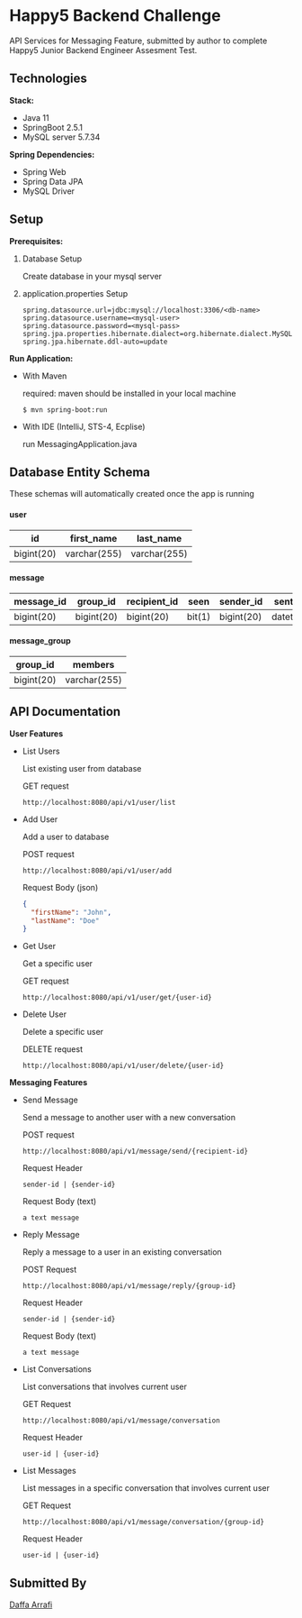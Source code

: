 # Happy5 Backend Challenge

API Services for Messaging Feature, submitted by author to complete Happy5 Junior Backend Engineer Assesment Test.

## Technologies

**Stack:**

- Java 11
- SpringBoot 2.5.1
- MySQL server 5.7.34

**Spring Dependencies:**

- Spring Web
- Spring Data JPA
- MySQL Driver

## Setup

**Prerequisites:**

1. Database Setup

   Create database in your mysql server

2. application.properties Setup

   ```properties
   spring.datasource.url=jdbc:mysql://localhost:3306/<db-name>
   spring.datasource.username=<mysql-user>
   spring.datasource.password=<mysql-pass>
   spring.jpa.properties.hibernate.dialect=org.hibernate.dialect.MySQL5InnoDBDialect
   spring.jpa.hibernate.ddl-auto=update
   ```

**Run Application:**

- With Maven

  required: maven should be installed in your local machine

  ```
  $ mvn spring-boot:run
  ```

- With IDE (IntelliJ, STS-4, Ecplise)

  run MessagingApplication.java

## Database Entity Schema

These schemas will automatically created once the app is running

#### **user**

| id         | first_name   | last_name    |
| ---------- | ------------ | ------------ |
| bigint(20) | varchar(255) | varchar(255) |

#### **message**

| message_id | group_id   | recipient_id | seen   | sender_id  | sent_at  | text         |
| ---------- | ---------- | ------------ | ------ | ---------- | -------- | ------------ |
| bigint(20) | bigint(20) | bigint(20)   | bit(1) | bigint(20) | datetime | varchar(255) |

#### **message_group**

| group_id   | members      |
| ---------- | ------------ |
| bigint(20) | varchar(255) |

## API Documentation

**User Features**

- List Users

  List existing user from database

  GET request

  ```
  http://localhost:8080/api/v1/user/list
  ```

- Add User

  Add a user to database

  POST request

  ```
  http://localhost:8080/api/v1/user/add
  ```

  Request Body (json)

  ```json
  {
    "firstName": "John",
    "lastName": "Doe"
  }
  ```

- Get User

  Get a specific user

  GET request

  ```
  http://localhost:8080/api/v1/user/get/{user-id}
  ```

- Delete User

  Delete a specific user

  DELETE request

  ```
  http://localhost:8080/api/v1/user/delete/{user-id}
  ```

**Messaging Features**

- Send Message

  Send a message to another user with a new conversation

  POST request

  ```
  http://localhost:8080/api/v1/message/send/{recipient-id}
  ```

  Request Header

  ```
  sender-id | {sender-id}
  ```

  Request Body (text)

  ```
  a text message
  ```

- Reply Message

  Reply a message to a user in an existing conversation

  POST Request

  ```
  http://localhost:8080/api/v1/message/reply/{group-id}
  ```

  Request Header

  ```
  sender-id | {sender-id}
  ```

  Request Body (text)

  ```
  a text message
  ```

- List Conversations

  List conversations that involves current user

  GET Request

  ```
  http://localhost:8080/api/v1/message/conversation
  ```

  Request Header

  ```
  user-id | {user-id}
  ```

- List Messages

  List messages in a specific conversation that involves current user

  GET Request

  ```
  http://localhost:8080/api/v1/message/conversation/{group-id}
  ```

  Request Header

  ```
  user-id | {user-id}
  ```

## Submitted By

[Daffa Arrafi](https://github.com/daffaarravi)
